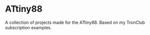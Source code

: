 # ATtiny88
A collection of projects made for the ATtiny88. Based on my TronClub subscription examples.
